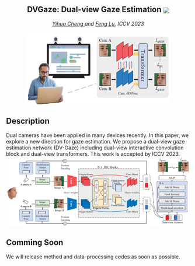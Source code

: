 <div align="center">

<h2> DVGaze: Dual-view Gaze Estimation  <a href='https://arxiv.org/abs/2308.10310.pdf'><img src='https://img.shields.io/badge/ArXiv-PDF-red' style="vertical-align:middle;"></a>  </h2>

<div>
   <i><a href="https://yihua.zone/">Yihua Cheng </a> and <a href='https://scholar.google.com.hk/citations?user=9ggbm0QAAAAJ&hl=en'>Feng Lu</a>,  ICCV 2023</i>
   
</div>
<br>

<img src="images/teaser.png" width = "400" height = "200" alt="图片名称" align=center />
</div>

## Description
Dual cameras have been applied in many devices recently. In this paper, we explore a new direction for gaze estimation. We propose a dual-view gaze estimation network (DV-Gaze) including dual-view interactive convolution block and dual-view transformers. This work is accepted by ICCV 2023. 
![DVGaze](images/pipeline.png)

## Comming Soon
We will release method and data-processing codes as soon as possible. 

